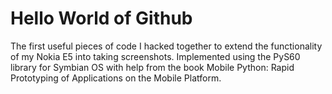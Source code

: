 # Hello World of Github
The first useful pieces of code I hacked together to extend the functionality of my Nokia E5 into taking screenshots. Implemented using the PyS60 library for Symbian OS with help from the book Mobile Python: Rapid Prototyping of Applications on the Mobile Platform.
